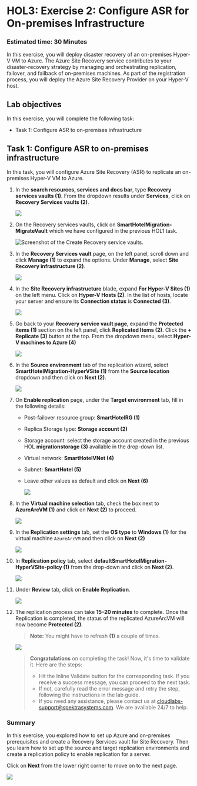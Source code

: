 
# HOL3: Exercise 2: Configure ASR for On-premises Infrastructure


### Estimated time: 30 Minutes

In this exercise, you will deploy disaster recovery of an on-premises Hyper-V VM to Azure. The Azure Site Recovery service contributes to your disaster-recovery strategy by managing and orchestrating replication, failover, and failback of on-premises machines. As part of the registration process, you will deploy the Azure Site Recovery Provider on your Hyper-V host.

## Lab objectives

In this exercise, you will complete the following task:

- Task 1: Configure ASR to on-premises infrastructure

## Task 1: Configure ASR to on-premises infrastructure

In this task, you will configure Azure Site Recovery (ASR) to replicate an on-premises Hyper-V VM to Azure.

1. In the **search resources, services and docs bar**, type **Recovery services vaults (1)**. From the dropdown results under **Services**, click on **Recovery Services vaults (2)**.
   
    ![](Images/15-7-25-l10-1.png)
    
1. On the Recovery services vaults, click on **SmartHotelMigration<inject key="DeploymentID" enableCopy="false" />-MigrateVault** which we have configured in the previous HOL1 task.
   
    ![Screenshot of the Create Recovery service vaults.](Images/infra-l11-1.png "create Recovery service vaults")

1. In the **Recovery Services vault** page, on the left panel, scroll down and click **Manage (1)** to expand the options. Under **Manage**, select **Site Recovery infrastructure (2)**.

    ![](Images/15-7-25-l10-2.png)

1. In the **Site Recovery infrastructure** blade, expand **For Hyper-V Sites (1)** on the left menu. Click on **Hyper-V Hosts (2)**. In the list of hosts, locate your server and ensure its **Connection status** is **Connected (3)**.

    ![](Images/infra-l11-3.png)

1. Go back to your **Recovery service vault page**, expand the **Protected items (1)** section on the left panel, click **Replicated Items (2)**. Click the **+ Replicate (3)** button at the top. From the dropdown menu, select **Hyper-V machines to Azure (4)**

    ![](Images/15-7-25-l10-l2.png)
   
1. In the **Source environment** tab of the replication wizard, select **SmartHotelMigration<inject key="DeploymentID" enableCopy="false" />-HyperVSite (1)** from the **Source location** dropdown and then click on **Next (2)**.
 
    ![](Images/15-7-25-l10-l3.png)
   
1. On **Enable replication** page, under the **Target environment** tab, fill in the following details:

   - Post-failover resource group: **SmartHotelRG (1)**
   
   - Replica Storage type: **Storage account (2)**

   - Storage account: select the storage account created in the previous HOL **migrationstorage<inject key="DeploymentID" enableCopy="false" /> (3)** available in the drop-down list.   
   
   - Virtual network: **SmartHotelVNet (4)**

   - Subnet: **SmartHotel (5)**
   
   - Leave other values as default and click on **Next (6)**
   
       ![](Images/infra-l11-2.png)
    
1. In the **Virtual machine selection** tab, check the box next to **AzureArcVM (1)** and click on **Next (2)** to proceed.

    ![](Images/15-7-25-l10-7.png)

1. In the **Replication settings** tab, set the **OS type** to **Windows (1)** for the virtual machine `AzureArcVM` and then click on **Next (2)**

    ![](Images/15-7-25-l10-8.png)
     
1. In **Replication policy** tab, select **defaultSmartHotelMigration<inject key="DeploymentID" enableCopy="false" />-HyperVSite-policy (1)** from the drop-down and click on **Next (2)**.  

    ![](Images/15-7-25-l10-9.png)
   
1. Under **Review** tab, click on **Enable Replication**.

   ![](Images/infra-l11-5.png)

1. The replication process can take **15–20 minutes** to complete. Once the Replication is completed, the status of the replicated AzureArcVM will now become **Protected (2)**.
   > **Note:** You might have to refresh **(1)** a couple of times.

      ![](Images/infra-l11-4.png)

    > **Congratulations** on completing the task! Now, it's time to validate it. Here are the steps:
    > - Hit the Inline Validate button for the corresponding task. If you receive a success message, you can proceed to the next task. 
    > - If not, carefully read the error message and retry the step, following the instructions in the lab guide.
    > - If you need any assistance, please contact us at cloudlabs-support@spektrasystems.com. We are available 24/7 to help.
  
    <validation step="a173ef6e-b637-4954-b652-309ef10b6968" />
   
### Summary 

In this exercise, you explored how to set up Azure and on-premises prerequisites and create a Recovery Services vault for Site Recovery. Then you learn how to set up the source and target replication environments and create a replication policy to enable replication for a server.

Click on **Next** from the lower right corner to move on to the next page.

![](Images/infra-s7.png)
